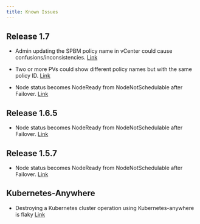 ```yaml
---
title: Known Issues
--- 
```


## Release 1.7

* Admin updating the SPBM policy name in vCenter could cause confusions/inconsistencies. [Link](https://github.com/vmware/Kubernetes/issues/156)

* Two or more PVs could show different policy names but with the same policy ID. [Link](https://github.com/vmware/Kubernetes/issues/157)

* Node status becomes NodeReady from NodeNotSchedulable after Failover. [Link](https://github.com/Kubernetes/Kubernetes/issues/45670)
 
## Release 1.6.5 

* Node status becomes NodeReady from NodeNotSchedulable after Failover. [Link]( https://github.com/Kubernetes/Kubernetes/issues/45670)
 
## Release 1.5.7

* Node status becomes NodeReady from NodeNotSchedulable after Failover. [Link](https://github.com/Kubernetes/Kubernetes/issues/45670)
 
## Kubernetes-Anywhere

* Destroying a Kubernetes cluster operation using Kubernetes-anywhere is flaky [Link](https://github.com/Kubernetes/Kubernetes-anywhere/issues/285)
